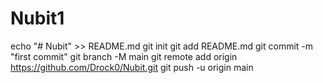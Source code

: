 # Nubit1
echo "# Nubit" >> README.md git init git add README.md git commit -m "first commit" git branch -M main git remote add origin https://github.com/Drock0/Nubit.git git push -u origin main
